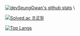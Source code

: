 [![devSeungGwan's github stats](https://github-readme-stats.vercel.app/api?username=devSeungGwan&show_icons=True&theme=ayu-mirage)](https://github.com/anuraghazra/github-readme-stats) \

[![Solved.ac 프로필](http://mazassumnida.wtf/api/v2/generate_badge?boj=gtr7852)](https://solved.ac/gtr7852)

[![Top Langs](https://github-readme-stats.vercel.app/api/top-langs/?username=gyoogle&layout=compact&theme=radical)](https://github.com/devSeungGwan)
